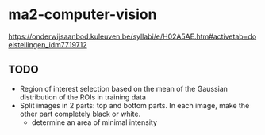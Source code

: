 # ma2-computer-vision
https://onderwijsaanbod.kuleuven.be/syllabi/e/H02A5AE.htm#activetab=doelstellingen_idm7719712

## TODO
* Region of interest selection based on the mean of the Gaussian distribution of the ROIs in training data
* Split images in 2 parts: top and bottom parts. In each image, make the other part completely black or white. 
  * determine an area of minimal intensity